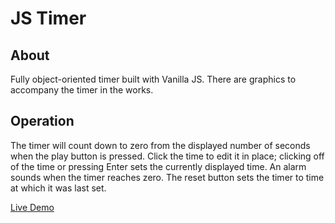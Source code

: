 # JS Timer

## About

Fully object-oriented timer built with Vanilla JS.
There are graphics to accompany the timer in the works.

## Operation

The timer will count down to zero from the displayed number of seconds
when the play button is pressed.
Click the time to edit it in place;
clicking off of the time or pressing Enter sets the currently displayed time.
An alarm sounds when the timer reaches zero.
The reset button sets the timer to time at which it was last set.

[Live Demo](https://mbwatson.github.io/jsTimer/)